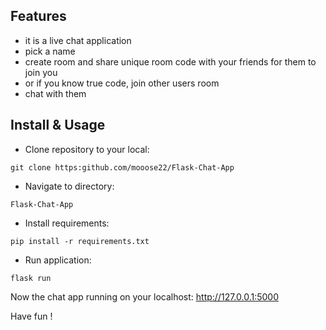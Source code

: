 ## Features
- it is a live chat application
- pick a name
- create room and share unique room code with your friends for them to join you
- or if you know true code, join other users room
- chat with them 

## Install & Usage

- Clone repository to your local:
```
git clone https:github.com/mooose22/Flask-Chat-App
```

- Navigate to directory:
```
Flask-Chat-App
```
- Install requirements:
```
pip install -r requirements.txt
```
- Run application:
```
flask run
```
Now the chat app running on your localhost: http://127.0.0.1:5000 <br>

Have fun !
